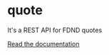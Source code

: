 # quote
It's a REST API for FDND quotes

[Read the documentation](https://redocly.github.io/redoc/?url=https:%2F%2Fquote.api.fdnd.nl%2Fv1)
